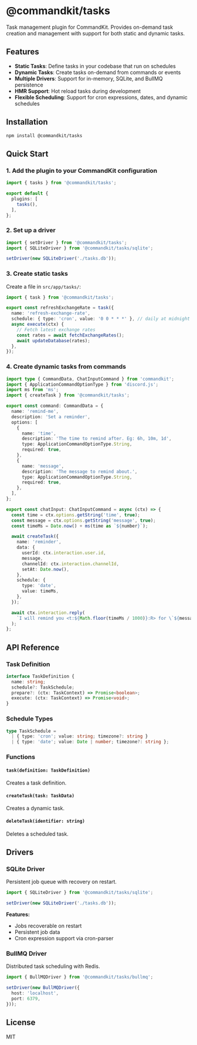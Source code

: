 # @commandkit/tasks

Task management plugin for CommandKit. Provides on-demand task creation and management with support for both static and dynamic tasks.

## Features

- **Static Tasks**: Define tasks in your codebase that run on schedules
- **Dynamic Tasks**: Create tasks on-demand from commands or events
- **Multiple Drivers**: Support for in-memory, SQLite, and BullMQ persistence
- **HMR Support**: Hot reload tasks during development
- **Flexible Scheduling**: Support for cron expressions, dates, and dynamic schedules

## Installation

```bash
npm install @commandkit/tasks
```

## Quick Start

### 1. Add the plugin to your CommandKit configuration

```ts
import { tasks } from '@commandkit/tasks';

export default {
  plugins: [
    tasks(),
  ],
};
```

### 2. Set up a driver

```ts
import { setDriver } from '@commandkit/tasks';
import { SQLiteDriver } from '@commandkit/tasks/sqlite';

setDriver(new SQLiteDriver('./tasks.db'));
```

### 3. Create static tasks

Create a file in `src/app/tasks/`:

```ts
import { task } from '@commandkit/tasks';

export const refreshExchangeRate = task({
  name: 'refresh-exchange-rate',
  schedule: { type: 'cron', value: '0 0 * * *' }, // daily at midnight
  async execute(ctx) {
    // Fetch latest exchange rates
    const rates = await fetchExchangeRates();
    await updateDatabase(rates);
  },
});
```

### 4. Create dynamic tasks from commands

```ts
import type { CommandData, ChatInputCommand } from 'commandkit';
import { ApplicationCommandOptionType } from 'discord.js';
import ms from 'ms';
import { createTask } from '@commandkit/tasks';

export const command: CommandData = {
  name: 'remind-me',
  description: 'Set a reminder',
  options: [
    {
      name: 'time',
      description: 'The time to remind after. Eg: 6h, 10m, 1d',
      type: ApplicationCommandOptionType.String,
      required: true,
    },
    {
      name: 'message',
      description: 'The message to remind about.',
      type: ApplicationCommandOptionType.String,
      required: true,
    },
  ],
};

export const chatInput: ChatInputCommand = async (ctx) => {
  const time = ctx.options.getString('time', true);
  const message = ctx.options.getString('message', true);
  const timeMs = Date.now() + ms(time as `${number}`);

  await createTask({
    name: 'reminder',
    data: {
      userId: ctx.interaction.user.id,
      message,
      channelId: ctx.interaction.channelId,
      setAt: Date.now(),
    },
    schedule: {
      type: 'date',
      value: timeMs,
    },
  });

  await ctx.interaction.reply(
    `I will remind you <t:${Math.floor(timeMs / 1000)}:R> for \`${message}\``,
  );
};
```

## API Reference

### Task Definition

```ts
interface TaskDefinition {
  name: string;
  schedule?: TaskSchedule;
  prepare?: (ctx: TaskContext) => Promise<boolean>;
  execute: (ctx: TaskContext) => Promise<void>;
}
```

### Schedule Types

```ts
type TaskSchedule = 
  | { type: 'cron'; value: string; timezone?: string }
  | { type: 'date'; value: Date | number; timezone?: string };
```

### Functions

#### `task(definition: TaskDefinition)`

Creates a task definition.

#### `createTask(task: TaskData)`

Creates a dynamic task.

#### `deleteTask(identifier: string)`

Deletes a scheduled task.

## Drivers

### SQLite Driver

Persistent job queue with recovery on restart.

```ts
import { SQLiteDriver } from '@commandkit/tasks/sqlite';

setDriver(new SQLiteDriver('./tasks.db'));
```

**Features:**
- Jobs recoverable on restart
- Persistent job data
- Cron expression support via cron-parser

### BullMQ Driver

Distributed task scheduling with Redis.

```ts
import { BullMQDriver } from '@commandkit/tasks/bullmq';

setDriver(new BullMQDriver({
  host: 'localhost',
  port: 6379,
}));
```

## License

MIT
